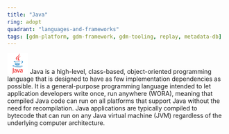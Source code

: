 ```yaml
---
title: "Java"
ring: adopt
quadrant: "languages-and-frameworks"
tags: [gdm-platform, gdm-framework, gdm-tooling, replay, metadata-db]
---
```


![Java Icon](../../public/images/java.png)
Java is a high-level, class-based, object-oriented programming language that is designed to have as few implementation dependencies as possible. It is a general-purpose programming language intended to let application developers write once, run anywhere (WORA), meaning that compiled Java code can run on all platforms that support Java without the need for recompilation. Java applications are typically compiled to bytecode that can run on any Java virtual machine (JVM) regardless of the underlying computer architecture.